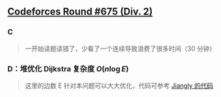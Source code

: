 ## [Codeforces Round #675 (Div. 2)](https://codeforces.com/contest/1422)

### C

> 一开始读题读错了，少看了一个连续导致浪费了很多时间（30 分钟）


### D：堆优化 Dijkstra 复杂度 $O(n \log E)$

> 这里的边数 E 针对本问题可以大大优化，代码可参考 [Jiangly 的代码](https://codeforces.com/contest/1422/submission/94679999)
